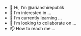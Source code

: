 - 👋 Hi, I’m @arianshirepublik
- 👀 I’m interested in ...
- 🌱 I’m currently learning ...
- 💞️ I’m looking to collaborate on ...
- 📫 How to reach me ...

<!---
arianshirepublik/arianshirepublik is a ✨ special ✨ repository because its `README.md` (this file) appears on your GitHub profile.
You can click the Preview link to take a look at your changes.
--->
